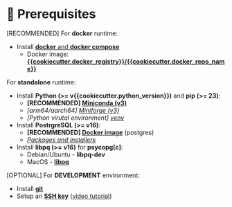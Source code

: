 # 🚧 Prerequisites

[RECOMMENDED] For **docker** runtime:

- Install [**docker** and **docker compose**](https://docs.docker.com/engine/install)
    - Docker image: [**{{cookiecutter.docker_registry}}/{{cookiecutter.docker_repo_name}}**](https://hub.docker.com/repository/docker/{{cookiecutter.repo_owner}}/{{cookiecutter.docker_repo_name}})

For **standalone** runtime:

- Install **Python (>= v{{cookiecutter.python_version}})** and **pip (>= 23)**:
    - **[RECOMMENDED]  [Miniconda (v3)](https://docs.anaconda.com/miniconda)**
    - *[arm64/aarch64]  [Miniforge (v3)](https://github.com/conda-forge/miniforge)*
    - *[Python virutal environment]  [venv](https://docs.python.org/3/library/venv.html)*
- Install **PostrgreSQL (>= v16)**:
    - **[RECOMMENDED]  [Docker image](https://hub.docker.com/_/postgres)** (postgres)
    - *[Packages and installers](https://www.postgresql.org/download)*
- Install **libpq (>= v16)** for **psycopg[c]**:
    - Debian/Ubuntu - **libpq-dev**
    - MacOS - **[libpq](https://formulae.brew.sh/formula/libpq)**

[OPTIONAL] For **DEVELOPMENT** environment:

- Install [**git**](https://git-scm.com/downloads)
- Setup an [**SSH key**](https://docs.github.com/en/github/authenticating-to-github/connecting-to-github-with-ssh) ([video tutorial](https://www.youtube.com/watch?v=snCP3c7wXw0))
